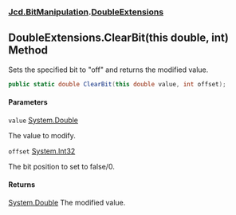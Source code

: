 ### [Jcd.BitManipulation](Jcd.BitManipulation.md 'Jcd.BitManipulation').[DoubleExtensions](Jcd.BitManipulation.DoubleExtensions.md 'Jcd.BitManipulation.DoubleExtensions')

## DoubleExtensions.ClearBit(this double, int) Method

Sets the specified bit to "off" and returns the modified value.

```csharp
public static double ClearBit(this double value, int offset);
```

#### Parameters

<a name='Jcd.BitManipulation.DoubleExtensions.ClearBit(thisdouble,int).value'></a>

`value` [System.Double](https://docs.microsoft.com/en-us/dotnet/api/System.Double 'System.Double')

The value to modify.

<a name='Jcd.BitManipulation.DoubleExtensions.ClearBit(thisdouble,int).offset'></a>

`offset` [System.Int32](https://docs.microsoft.com/en-us/dotnet/api/System.Int32 'System.Int32')

The bit position to set to false/0.

#### Returns

[System.Double](https://docs.microsoft.com/en-us/dotnet/api/System.Double 'System.Double')
The modified value.